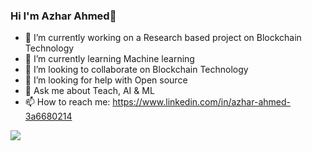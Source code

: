 ### Hi  I'm Azhar Ahmed👋


- 🔭 I’m currently working on a Research based project on Blockchain Technology
- 🌱 I’m currently learning Machine learning
- 👯 I’m looking to collaborate on Blockchain Technology
- 🤔 I’m looking for help with Open source
- 💬 Ask me about Teach, AI & ML
- 📫 How to reach me: https://www.linkedin.com/in/azhar-ahmed-3a6680214

<img src = "https://github-readme-stats.vercel.app/apiusername=Azhar31545&&show_icons=true&title_color=ffffff&icon_color=bb2acf&text_color=daf7dc&bg_color=151515">
